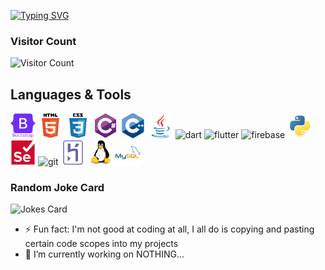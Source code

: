 [![Typing SVG](https://readme-typing-svg.herokuapp.com?duration=1750&size=30&font=Audiowide&center=true&vCenter=true&lines=Hi+there!;I'm+Bar%C4%B1%C5%9F+Ad%C4%B1g%C3%BCzel;Currently+working+on;NOTHING)](https://git.io/typing-svg)

<!--
**b-adiguzel44/b-adiguzel44** is a ✨ _special_ ✨ repository because its `README.md` (this file) appears on your GitHub profile.

Here are some ideas to get you started:

- 🔭 I’m currently working on ...
- 🌱 I’m currently learning ...
- 👯 I’m looking to collaborate on ...
- 🤔 I’m looking for help with ...
- 💬 Ask me about ...
- 📫 How to reach me: ...
- 😄 Pronouns: ...
- ⚡ Fun fact: ...
-->



### Visitor Count
![Visitor Count](https://profile-counter.glitch.me/{b-adiguzel44}/count.svg)


## Languages & Tools

<p align="left"> 

<img src="https://raw.githubusercontent.com/devicons/devicon/master/icons/bootstrap/bootstrap-plain-wordmark.svg" alt="bootstrap" width="40" height="40"/> 

<img src="https://raw.githubusercontent.com/devicons/devicon/master/icons/html5/html5-original-wordmark.svg" alt="html5" width="40" height="40"/>

<img src="https://raw.githubusercontent.com/devicons/devicon/master/icons/css3/css3-original-wordmark.svg" alt="css3" width="40" height="40"/>

<img src="https://raw.githubusercontent.com/devicons/devicon/master/icons/csharp/csharp-original.svg" alt="csharp" width="40" height="40"/> 

<img src="https://raw.githubusercontent.com/devicons/devicon/master/icons/cplusplus/cplusplus-original.svg" alt="cplusplus" width="40" height="40"/> 

<img src="https://raw.githubusercontent.com/devicons/devicon/master/icons/java/java-original.svg" alt="java" width="40" height="40"/>  

<img src="https://www.vectorlogo.zone/logos/dartlang/dartlang-icon.svg" alt="dart" width="40" height="40"/>   

<img src="https://www.vectorlogo.zone/logos/flutterio/flutterio-icon.svg" alt="flutter" width="40" height="40"/>  

<img src="https://www.vectorlogo.zone/logos/firebase/firebase-icon.svg" alt="firebase" width="40" height="40"/> 

<img src="https://raw.githubusercontent.com/devicons/devicon/master/icons/python/python-original.svg" alt="python" width="40" height="40"/> 

<img src="https://raw.githubusercontent.com/devicons/devicon/master/icons/selenium/selenium-original.svg" alt="selenium" width="40" height="40"/> 

<img src="https://www.vectorlogo.zone/logos/git-scm/git-scm-icon.svg" alt="git" width="40" height="40"/>  


<img src="https://raw.githubusercontent.com/devicons/devicon/master/icons/heroku/heroku-original.svg" alt="heroku" width="40" height="40"/> 

<!-- <img src="https://raw.githubusercontent.com/devicons/devicon/master/icons/fedora/fedora-original.svg" alt="fedora" width="40" height="40"/> -->

<img src="https://raw.githubusercontent.com/devicons/devicon/master/icons/linux/linux-original.svg" alt="linux" width="40" height="40"/>  

<img src="https://raw.githubusercontent.com/devicons/devicon/master/icons/mysql/mysql-original-wordmark.svg" alt="mysql" width="40" height="40"/>   


</p>

### Random Joke Card
![Jokes Card](https://readme-jokes.vercel.app/api?hideBorder&theme=solidBlue)

- ⚡ Fun fact: I'm not good at coding at all, I all do is copying and pasting certain code scopes into my projects
- 🔭 I’m currently working on NOTHING...

